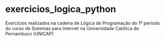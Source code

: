 # exercicios_logica_python
Exercícios realizados na cadeira de Lógica de Programação do 1º período do curso de Sistemas para Internet na Universidade Católica de Pernambuco (UNICAP)
